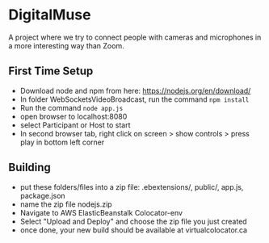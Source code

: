 # DigitalMuse
A project where we try to connect people with cameras and microphones in a more interesting way than Zoom.

## First Time Setup
* Download node and npm from here: https://nodejs.org/en/download/
* In folder WebSocketsVideoBroadcast, run the command ``npm install``
* Run the command ``node app.js``
* open browser to localhost:8080
* select Participant or Host to start
* In second browser tab, right click on screen > show controls > press play in bottom left corner


## Building
* put these folders/files into a zip file: .ebextensions/, public/, app.js, package.json
* name the zip file nodejs.zip
* Navigate to AWS ElasticBeanstalk Colocator-env
* Select "Upload and Deploy" and choose the zip file you just created
* once done, your new build should be available at virtualcolocator.ca